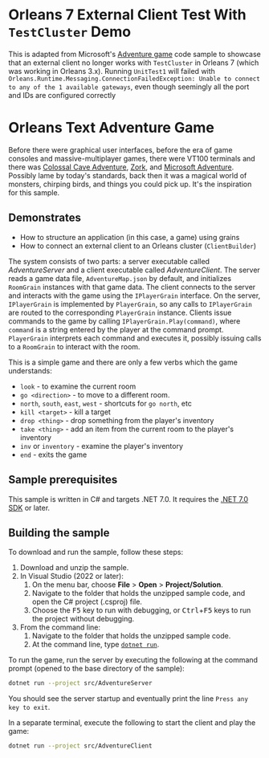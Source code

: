 # Orleans 7 External Client Test With `TestCluster` Demo
This is adapted from Microsoft's [Adventure game](https://learn.microsoft.com/en-us/dotnet/orleans/tutorials-and-samples/adventure) code sample to showcase that an external client no longer works with `TestCluster` in Orleans 7 (which was working in Orleans 3.x). Running `UnitTest1` will failed with `Orleans.Runtime.Messaging.ConnectionFailedException: Unable to connect to any of the 1 available gateways`, even though seemingly all the port and IDs are configured correctly

# Orleans Text Adventure Game

Before there were graphical user interfaces, before the era of game consoles and massive-multiplayer games, there were VT100 terminals and there was [Colossal Cave Adventure](https://en.wikipedia.org/wiki/Colossal_Cave_Adventure), [Zork](https://en.wikipedia.org/wiki/Zork), and [Microsoft Adventure](https://en.wikipedia.org/wiki/Microsoft_Adventure). Possibly lame by today's standards, back then it was a magical world of monsters, chirping birds, and things you could pick up. It's the inspiration for this sample.

## Demonstrates

* How to structure an application (in this case, a game) using grains
* How to connect an external client to an Orleans cluster (`ClientBuilder`)

The system consists of two parts: a server executable called *AdventureServer* and a client executable called *AdventureClient*. The server reads a game data file, `AdventureMap.json` by default, and initializes `RoomGrain` instances with that game data. The client connects to the server and interacts with the game using the `IPlayerGrain` interface. On the server, `IPlayerGrain` is implemented by `PlayerGrain`, so any calls to `IPlayerGrain` are routed to the corresponding `PlayerGrain` instance. Clients issue commands to the game by calling `IPlayerGrain.Play(command)`, where `command` is a string entered by the player at the command prompt. `PlayerGrain` interprets each command and executes it, possibly issuing calls to a `RoomGrain` to interact with the room.

This is a simple game and there are only a few verbs which the game understands:

* `look` - to examine the current room
* `go <direction>` - to move to a different room.
* `north`, `south`, `east`, `west` - shortcuts for `go north`, etc
* `kill <target>` - kill a target
* `drop <thing>` - drop something from the player's inventory
* `take <thing>` - add an item from the current room to the player's inventory
* `inv` or `inventory` - examine the player's inventory
* `end` - exits the game

## Sample prerequisites

This sample is written in C# and targets .NET 7.0. It requires the [.NET 7.0 SDK](https://dotnet.microsoft.com/download/dotnet/7.0) or later.

## Building the sample

To download and run the sample, follow these steps:

1. Download and unzip the sample.
2. In Visual Studio (2022 or later):
    1. On the menu bar, choose **File** > **Open** > **Project/Solution**.
    2. Navigate to the folder that holds the unzipped sample code, and open the C# project (.csproj) file.
    3. Choose the <kbd>F5</kbd> key to run with debugging, or <kbd>Ctrl</kbd>+<kbd>F5</kbd> keys to run the project without debugging.
3. From the command line:
   1. Navigate to the folder that holds the unzipped sample code.
   2. At the command line, type [`dotnet run`](https://docs.microsoft.com/dotnet/core/tools/dotnet-run).

To run the game, run the server by executing the following at the command prompt (opened to the base directory of the sample):

``` bash
dotnet run --project src/AdventureServer
```

You should see the server startup and eventually print the line `Press any key to exit`.

In a separate terminal, execute the following to start the client and play the game:

``` bash
dotnet run --project src/AdventureClient
```
